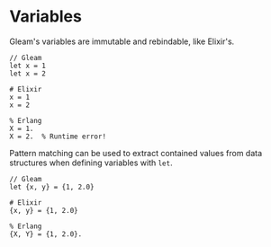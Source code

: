 # Variables

Gleam's variables are immutable and rebindable, like Elixir's.

```rust,noplaypen
// Gleam
let x = 1
let x = 2
```
```
# Elixir
x = 1
x = 2
```
```
% Erlang
X = 1.
X = 2.  % Runtime error!
```

Pattern matching can be used to extract contained values from data structures
when defining variables with `let`.

```rust,noplaypen
// Gleam
let {x, y} = {1, 2.0}
```
```
# Elixir
{x, y} = {1, 2.0}
```
```
% Erlang
{X, Y} = {1, 2.0}.
```

